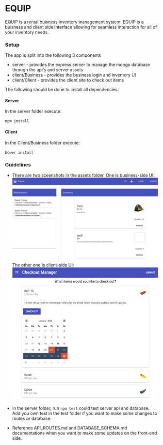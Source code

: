 # EQUIP
EQUIP is a rental buisness inventory management system. 
EQUIP is a buisness and client side interface allowing for seamless interaction for all of your
inventory needs.


### Setup

The app is split into the following 3 components

* server - provides the express server to manage the mongo database through the api's and server assets
* client/Business - provides the business login and inventory UI
* client/Client - provides the client site to check out items

The following should be done to install all dependencies:

#### Server

In the server folder execute:

`npm install` 

#### Client 

In the Client/Business folder execute:

`bower install` 

### Guidelines

- There are two sceenshots in the assets folder.
  One is business-side UI:
  ![Alt text](/app/assets/BusinessUI.png?raw=true "Business-Side UI") 
  The other one is client-side UI:
  ![Alt text](/app/assets/ClientUI.png?raw=true "Client-Side UI") 

- In the server folder, run `npm test` could test server api and database.
  Add you own test in the test folder if you want to make some changes to routes or database.

- Reference API_ROUTES.md and DATABASE_SCHEMA.md documentations when you
  want to make some updates on the front-end side.      

